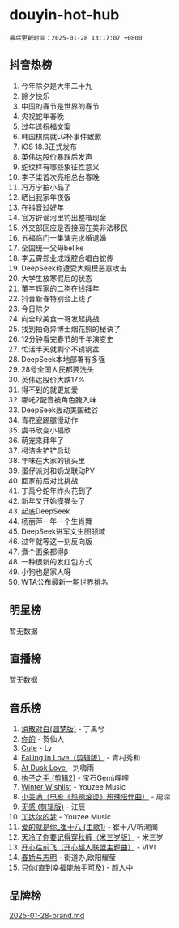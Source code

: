 # douyin-hot-hub

`最后更新时间：2025-01-28 13:17:07 +0800`

## 抖音热榜

1. 今年除夕是大年二十九
1. 除夕快乐
1. 中国的春节是世界的春节
1. 央视蛇年春晚
1. 过年送祝福文案
1. 韩国棋院就LG杯事件致歉
1. iOS 18.3正式发布
1. 英伟达股价暴跌后发声
1. 蛇纹样有哪些象征性意义
1. 李子柒首次亮相总台春晚
1. 冯万宁拍小品了
1. 晒出我家年夜饭
1. 在抖音过好年
1. 官方辟谣河里钓出整箱现金
1. 外交部回应是否接回在美非法移民
1. 五福临门一集演完求婚退婚
1. 全国统一父母belike
1. 李云霄郑业成戏腔合唱白蛇传
1. DeepSeek称遭受大规模恶意攻击
1. 大学生放寒假后的状态
1. 董宇辉家的二狗在线拜年
1. 抖音新春特别会上线了
1. 今日除夕
1. 向全球美食一哥发起挑战
1. 找到拍奇异博士烟花照的秘诀了
1. 12分钟看完春节的千年演变史
1. 忙活半天就剩个不锈钢盆
1. DeepSeek本地部署有多强
1. 28号全国人民都要洗头
1. 英伟达股价大跌17%
1. 得不到的就更加爱
1. 哪吒2配音被角色腌入味
1. DeepSeek轰动美国硅谷
1. 青花瓷踢腿慢动作
1. 虞书欣变小福欣
1. 萌宠来拜年了
1. 柯洁金铲铲启动
1. 年味在大家的镜头里
1. 蛋仔派对和奶龙联动PV
1. 回家前后对比挑战
1. 丁禹兮蛇年炸火花到了
1. 新年又开始摸猫头了
1. 起底DeepSeek
1. 杨丽萍一年一个生肖舞
1. DeepSeek进军文生图领域
1. 过年就等这一刻反向版
1. 煮个面条都得β
1. 一种很新的发红包方式
1. 小狗也是家人呀
1. WTA公布最新一期世界排名

## 明星榜

暂无数据

## 直播榜

暂无数据

## 音乐榜

1. [消散对白(圆梦版)](https://sf5-hl-cdn-tos.douyinstatic.com/obj/tos-cn-ve-2774/og4jB5I5IizzoZVAAAzWgBMAsMDWoArfwBOiFs) - 丁禹兮
1. [你的](https://sf5-hl-cdn-tos.douyinstatic.com/obj/tos-cn-ve-2774/oYuIeKf42jB7sEV6B2upMdpYAgfrQWj0FeRegh) - 贺仙人
1. [Cute](https://sf6-cdn-tos.douyinstatic.com/obj/tos-cn-ve-2774/o4IbIzHWKAAB4wsS5qMBRiiAlEBGTpQRNfFvuo) - Ly
1. [Falling In Love（剪辑版）](https://sf5-hl-cdn-tos.douyinstatic.com/obj/tos-cn-ve-2774/o8ajpA8zzgBPahbBIO8AcKGBLJezFCRd1wfP9f) - 青村秀和
1. [ At Dusk  Love ](https://sf6-cdn-tos.douyinstatic.com/obj/tos-cn-ve-2774/o8CrpCf5CaYgI4ZrtQgMQAFEfuGqNnRSDQAPBc) - 刘嗨雨
1. [执子之手 (剪辑2)](https://sf5-hl-cdn-tos.douyinstatic.com/obj/tos-cn-ve-2774/oUoZLQjCc31XzqsBnBQUNgeKtYPBcgbFDwtfcu) - 宝石Gem\哩哩
1. [Winter Wishlist](https://sf3-cdn-tos.douyinstatic.com/obj/tos-cn-ve-2774/oIIgUOeamCFCVAzxN6MFRLIBlLGpUqQxeeHrLE) - Youzee Music
1. [小美满（电影《热辣滚烫》热辣陪伴曲）](https://sf5-hl-cdn-tos.douyinstatic.com/obj/tos-cn-ve-2774/o0GAn2lSgfZIDUgtevCGDQYnFg4CwnrBaxbTZL) - 周深
1. [无感 (剪辑版)](https://sf5-hl-cdn-tos.douyinstatic.com/obj/tos-cn-ve-2774/o0eIsUzJBDlQaQFC5OFlgbMEZC1TFYBftOBn6p) - 江辰
1. [丁达尔的梦](https://sf5-hl-cdn-tos.douyinstatic.com/obj/tos-cn-ve-2774/oMU3WirUZBVQkAC9ccG5P2IQirziZM2RTInUY) - Youzee Music
1. [爱的就是你_崔十八 (主歌1)](https://sf5-hl-cdn-tos.douyinstatic.com/obj/tos-cn-ve-2774/oI5BO5DhFZ6UTcNCnZaOCBLtZ7WIMQGfgnXf5E) - 崔十八/听潮阁
1. [天冷了你要记得穿秋裤（米三岁版）](https://sf5-hl-cdn-tos.douyinstatic.com/obj/tos-cn-ve-2774/oQlIwVIDWiZ6BQilAorS7MA0AgCkQDvcZAdm1) - 米三岁
1. [开心往前飞（开心超人联盟主题曲）](https://sf6-cdn-tos.douyinstatic.com/obj/tos-cn-ve-2774/9d8fb7c82cf1421fb93a9fe925275e0a) - VIVI
1. [春娇与志明](https://sf5-hl-cdn-tos.douyinstatic.com/obj/tos-cn-ve-2774/e530d8fceb7044b39707d7f9ff54add1) - 街道办,欧阳耀莹
1. [只你(直到幸福能触手可及)](https://sf3-cdn-tos.douyinstatic.com/obj/tos-cn-ve-2774/o0lBkRDzFTeaVSUz3ZZSCBVtZ5DIMQGfgmEAuE) - 颜人中

## 品牌榜

[2025-01-28-brand.md](2025-01-28-brand.md)
